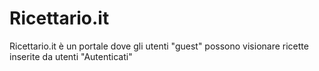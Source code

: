 <h1>Ricettario.it</h1>
<p>Ricettario.it è un portale dove gli utenti "guest" possono visionare ricette inserite da utenti "Autenticati"</p>
